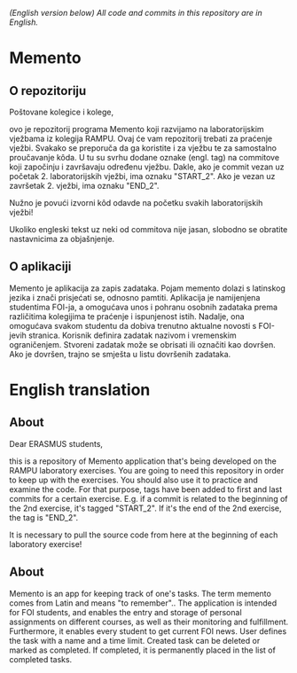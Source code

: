 _(English version below) All code and commits in this repository are in English._

# Memento
## O repozitoriju

Poštovane kolegice i kolege, 

ovo je repozitorij programa Memento koji razvijamo na laboratorijskim vježbama iz kolegija RAMPU.
Ovaj će vam repozitorij trebati za praćenje vježbi. Svakako se preporuča da ga koristite i za vježbu te za samostalno proučavanje kôda. U tu su svrhu dodane oznake (engl. tag) na commitove koji započinju i završavaju određenu vježbu. Dakle, ako je commit vezan uz početak 2. laboratorijskih vježbi, ima oznaku "START_2". Ako je vezan uz završetak 2. vježbi, ima oznaku "END_2". 

Nužno je povući izvorni kôd odavde na početku svakih laboratorijskih vježbi!

Ukoliko engleski tekst uz neki od commitova nije jasan, slobodno se obratite nastavnicima za objašnjenje.

## O aplikaciji
Memento je aplikacija za zapis zadataka. Pojam memento dolazi s latinskog jezika i znači prisjećati se, odnosno pamtiti. Aplikacija je namijenjena studentima FOI-ja, a omogućava unos i pohranu osobnih zadataka prema različitima kolegijima te praćenje i ispunjenost istih. Nadalje, ona omogućava svakom studentu da dobiva trenutno aktualne novosti s FOI-jevih stranica. Korisnik definira zadatak nazivom i vremenskim ograničenjem. Stvoreni zadatak može se obrisati ili označiti kao dovršen. Ako je dovršen, trajno se smješta u listu dovršenih zadataka.

# English translation

## About

Dear ERASMUS students, 

this is a repository of Memento application that's being developed on the RAMPU laboratory exercises.
You are going to need this repository in order to keep up with the exercises. You should also use it to practice and examine the code.  For that purpose, tags have been added to first and last commits for a certain exercise. E.g. if a commit is related to the beginning of the 2nd exercise, it's tagged "START_2". If it's the end of the 2nd exercise, the tag is "END_2".

It is necessary to pull the source code from here at the beginning of each laboratory exercise!

## About
Memento is an app for keeping track of one's tasks. The term memento comes from Latin and means "to remember".. The application is intended for FOI students, and enables the entry and storage of personal assignments on different courses, as well as their monitoring and fulfillment. Furthermore, it enables every student to get current FOI news. User defines the task with a name and a time limit. Created task can be deleted or marked as completed. If completed, it is permanently placed in the list of completed tasks.
